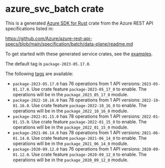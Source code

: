 # azure_svc_batch crate

This is a generated [Azure SDK for Rust](https://github.com/Azure/azure-sdk-for-rust) crate from the Azure REST API specifications listed in:

https://github.com/Azure/azure-rest-api-specs/blob/main/specification/batch/data-plane/readme.md

To get started with these generated service crates, see the [examples](https://github.com/Azure/azure-sdk-for-rust/blob/main/services/README.md#examples).

The default tag is `package-2023-05.17.0`.

The following [tags](https://github.com/Azure/azure-sdk-for-rust/blob/main/services/tags.md) are available:

- `package-2023-05.17.0` has 76 operations from 1 API versions: `2023-05-01.17.0`. Use crate feature `package-2023-05_17_0` to enable. The operations will be in the `package_2023_05_17_0` module.
- `package-2022-10.16.0` has 78 operations from 1 API versions: `2022-10-01.16.0`. Use crate feature `package-2022-10_16_0` to enable. The operations will be in the `package_2022_10_16_0` module.
- `package-2022-01.15.0` has 78 operations from 1 API versions: `2022-01-01.15.0`. Use crate feature `package-2022-01_15_0` to enable. The operations will be in the `package_2022_01_15_0` module.
- `package-2021-06.14.0` has 78 operations from 1 API versions: `2021-06-01.14.0`. Use crate feature `package-2021-06_14_0` to enable. The operations will be in the `package_2021_06_14_0` module.
- `package-2020-09.12.0` has 76 operations from 1 API versions: `2020-09-01.12.0`. Use crate feature `package-2020-09_12_0` to enable. The operations will be in the `package_2020_09_12_0` module.